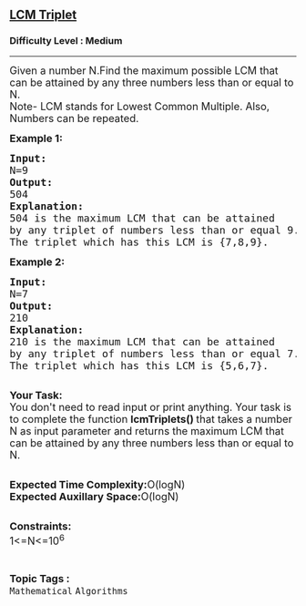 <h2><a href="https://practice.geeksforgeeks.org/problems/lcm-triplet1501/1?page=12&difficulty[]=1&difficulty[]=2&status[]=unsolved&sortBy=submissions">LCM Triplet</a></h2><h3>Difficulty Level : Medium</h3><hr><div class="problems_problem_content__Xm_eO"><p><span style="font-size:18px">Given a number&nbsp;N.Find the maximum possible LCM that can be attained by&nbsp;any three numbers less than or equal to N.<br>
Note- LCM stands for Lowest Common Multiple. Also, Numbers can be repeated.</span></p>

<p><strong><span style="font-size:18px">Example 1:</span></strong></p>

<pre><span style="font-size:18px"><strong>Input:</strong>
N=9
<strong>Output:</strong>
504
<strong>Explanation:</strong>
504 is the maximum LCM that can be attained
by any triplet of numbers less than or equal 9.
The triplet which has this LCM is {7,8,9}.</span></pre>

<p><strong><span style="font-size:18px">Example 2:</span></strong></p>

<pre><span style="font-size:18px"><strong>Input:</strong>
N=7
<strong>Output:</strong>
210
<strong>Explanation:</strong>
210 is the maximum LCM that can be attained
by any triplet of numbers less than or equal 7.
The triplet which has this LCM is {5,6,7}.</span></pre>

<p><br>
<span style="font-size:18px"><strong>Your Task:</strong><br>
You don't need to read input or print anything. Your task is to complete the function <strong>lcmTriplets() </strong>that takes a number N as input parameter and returns the maximum LCM that can be attained by any three numbers less than or equal to N.</span></p>

<p><br>
<span style="font-size:18px"><strong>Expected Time Complexity:</strong>O(logN)<br>
<strong>Expected Auxillary Space:</strong>O(logN)</span></p>

<p><br>
<span style="font-size:18px"><strong>Constraints:</strong><br>
1&lt;=N&lt;=10<sup>6</sup>&nbsp;</span></p>
</div><br><p><span style=font-size:18px><strong>Topic Tags : </strong><br><code>Mathematical</code>&nbsp;<code>Algorithms</code>&nbsp;